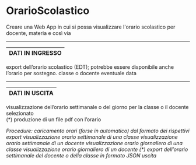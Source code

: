 # OrarioScolastico
Creare una Web App in cui si possa visualizzare l'orario scolastico per docente, materia e così via

_________________________________________________________________________________________________________________________________________________________________________
|        DATI IN INGRESSO        |
|--------------------------------|
export dell’orario scolastico (EDT); potrebbe essere disponibile anche l’orario per sostegno. 
classe o docente
eventuale data 
_________________________________________________________________________________________________________________________________________________________________________
|         DATI IN USCITA         |
|--------------------------------|
visualizzazione dell’orario settimanale o del giorno per la classe o il docente selezionato              
(*) produzione di un file pdf con l’orario

_Procedure:
caricamento orari (forse in automatico) dal formato dei rispettivi export
visualizzazione orario settimanale di una classe
visualizzazione orario settimanale di un docente
visualizzazione orario giornaliero di una classe
visualizzazione orario giornaliero di un docente
(*) export dell’orario settimanale del docente o della classe in formato JSON
uscita_
